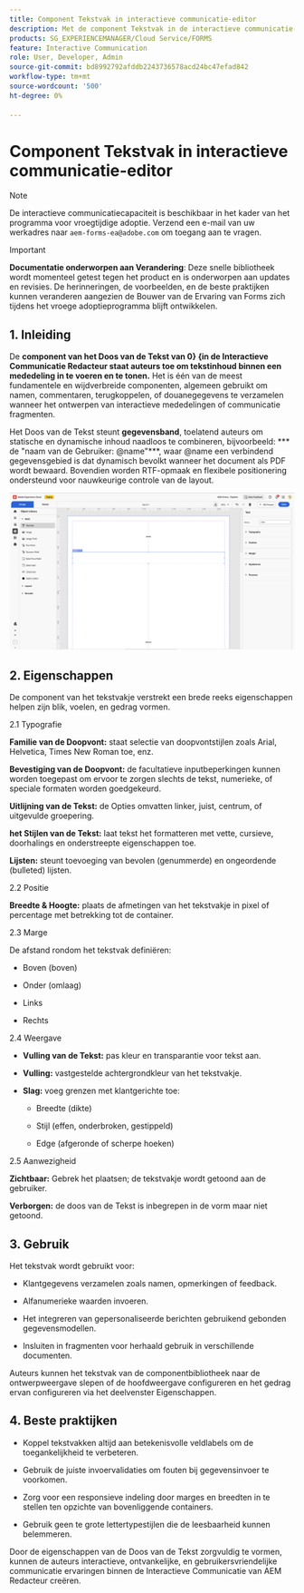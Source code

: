 ```yaml
---
title: Component Tekstvak in interactieve communicatie-editor
description: Met de component Tekstvak in de interactieve communicatie-editor in AEM Forms kunnen auteurs tekstinhoud invoeren en weergeven binnen een communicatie.
products: SG_EXPERIENCEMANAGER/Cloud Service/FORMS
feature: Interactive Communication
role: User, Developer, Admin
source-git-commit: bd8992792afddb2243736578acd24bc47efad842
workflow-type: tm+mt
source-wordcount: '500'
ht-degree: 0%

---
```



# Component Tekstvak in interactieve communicatie-editor

>[!NOTE]
>
> De interactieve communicatiecapaciteit is beschikbaar in het kader van het programma voor vroegtijdige adoptie. Verzend een e-mail van uw werkadres naar `aem-forms-ea@adobe.com` om toegang aan te vragen.

>[!IMPORTANT]
>
> **Documentatie onderworpen aan Verandering**: Deze snelle bibliotheek wordt momenteel getest tegen het product en is onderworpen aan updates en revisies. De herinneringen, de voorbeelden, en de beste praktijken kunnen veranderen aangezien de Bouwer van de Ervaring van Forms zich tijdens het vroege adoptieprogramma blijft ontwikkelen.

## &#x200B;1. Inleiding

De **component van het Doos van de Tekst van 0} {in de Interactieve Communicatie Redacteur staat auteurs toe om tekstinhoud binnen een mededeling in te voeren en te tonen.** Het is één van de meest fundamentele en wijdverbreide componenten, algemeen gebruikt om namen, commentaren, terugkoppelen, of douanegegevens te verzamelen wanneer het ontwerpen van interactieve mededelingen of communicatie fragmenten.

Het Doos van de Tekst steunt **gegevensband**, toelatend auteurs om statische en dynamische inhoud naadloos te combineren, bijvoorbeeld: *** de &quot;naam van de Gebruiker: @name&quot;***, waar @name een verbindend gegevensgebied is dat dynamisch bevolkt wanneer het document als PDF wordt bewaard. Bovendien worden RTF-opmaak en flexibele positionering ondersteund voor nauwkeurige controle van de layout.

![ vinden IC Doc ](/help/forms/interactive-communication/assets/textbox.png)

## &#x200B;2. Eigenschappen

De component van het tekstvakje verstrekt een brede reeks eigenschappen helpen zijn blik, voelen, en gedrag vormen.

2.1 Typografie

**Familie van de Doopvont:** staat selectie van doopvontstijlen zoals Arial, Helvetica, Times New Roman toe, enz.

**Bevestiging van de Doopvont:** de facultatieve inputbeperkingen kunnen worden toegepast om ervoor te zorgen slechts de tekst, numerieke, of speciale formaten worden goedgekeurd.

**Uitlijning van de Tekst:** de Opties omvatten linker, juist, centrum, of uitgevulde groepering.

**het Stijlen van de Tekst:** laat tekst het formatteren met vette, cursieve, doorhalings en onderstreepte eigenschappen toe.

**Lijsten:** steunt toevoeging van bevolen (genummerde) en ongeordende (bulleted) lijsten.

2.2 Positie

**Breedte &amp; Hoogte:** plaats de afmetingen van het tekstvakje in pixel of percentage met betrekking tot de container.

2.3 Marge

De afstand rondom het tekstvak definiëren:

- Boven (boven)

- Onder (omlaag)

- Links

- Rechts

2.4 Weergave

- **Vulling van de Tekst:** pas kleur en transparantie voor tekst aan.

- **Vulling:** vastgestelde achtergrondkleur van het tekstvakje.

- **Slag:** voeg grenzen met klantgerichte toe:

   - Breedte (dikte)

   - Stijl (effen, onderbroken, gestippeld)

   - Edge (afgeronde of scherpe hoeken)

2.5 Aanwezigheid

**Zichtbaar:** Gebrek het plaatsen; de tekstvakje wordt getoond aan de gebruiker.

**Verborgen:** de doos van de Tekst is inbegrepen in de vorm maar niet getoond.



## &#x200B;3. Gebruik

Het tekstvak wordt gebruikt voor:

- Klantgegevens verzamelen zoals namen, opmerkingen of feedback.

- Alfanumerieke waarden invoeren.

- Het integreren van gepersonaliseerde berichten gebruikend gebonden gegevensmodellen.

- Insluiten in fragmenten voor herhaald gebruik in verschillende documenten.

Auteurs kunnen het tekstvak van de componentbibliotheek naar de ontwerpweergave slepen of de hoofdweergave configureren en het gedrag ervan configureren via het deelvenster Eigenschappen.

## &#x200B;4. Beste praktijken

- Koppel tekstvakken altijd aan betekenisvolle veldlabels om de toegankelijkheid te verbeteren.

- Gebruik de juiste invoervalidaties om fouten bij gegevensinvoer te voorkomen.

- Zorg voor een responsieve indeling door marges en breedten in te stellen ten opzichte van bovenliggende containers.

- Gebruik geen te grote lettertypestijlen die de leesbaarheid kunnen belemmeren.

Door de eigenschappen van de Doos van de Tekst zorgvuldig te vormen, kunnen de auteurs interactieve, ontvankelijke, en gebruikersvriendelijke communicatie ervaringen binnen de Interactieve Communicatie van AEM Redacteur creëren.
